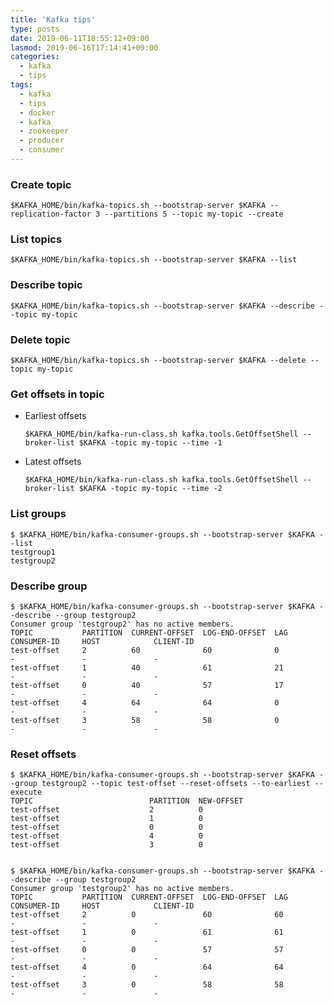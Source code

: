 ```yaml
---
title: 'Kafka tips'
type: posts
date: 2019-06-11T18:55:12+09:00
lasmod: 2019-06-16T17:14:41+09:00
categories:
  - kafka
  - tips
tags:
  - kafka
  - tips
  - docker
  - kafka
  - zookeeper
  - producer
  - consumer
---
```


### Create topic

    $KAFKA_HOME/bin/kafka-topics.sh --bootstrap-server $KAFKA --replication-factor 3 --partitions 5 --topic my-topic --create

### List topics

    $KAFKA_HOME/bin/kafka-topics.sh --bootstrap-server $KAFKA --list

### Describe topic

    $KAFKA_HOME/bin/kafka-topics.sh --bootstrap-server $KAFKA --describe --topic my-topic
    
### Delete topic
    
    $KAFKA_HOME/bin/kafka-topics.sh --bootstrap-server $KAFKA --delete --topic my-topic

### Get offsets in topic

* Earliest offsets
    
    ```
    $KAFKA_HOME/bin/kafka-run-class.sh kafka.tools.GetOffsetShell --broker-list $KAFKA -topic my-topic --time -1
    ```

* Latest offsets

    ```
    $KAFKA_HOME/bin/kafka-run-class.sh kafka.tools.GetOffsetShell --broker-list $KAFKA -topic my-topic --time -2
    ```
    
### List groups

    $ $KAFKA_HOME/bin/kafka-consumer-groups.sh --bootstrap-server $KAFKA --list
    testgroup1
    testgroup2

### Describe group

    $ $KAFKA_HOME/bin/kafka-consumer-groups.sh --bootstrap-server $KAFKA --describe --group testgroup2
    Consumer group 'testgroup2' has no active members.
    TOPIC           PARTITION  CURRENT-OFFSET  LOG-END-OFFSET  LAG             CONSUMER-ID     HOST            CLIENT-ID
    test-offset     2          60              60              0               -               -               -
    test-offset     1          40              61              21              -               -               -
    test-offset     0          40              57              17              -               -               -
    test-offset     4          64              64              0               -               -               -
    test-offset     3          58              58              0               -               -               -
    
### Reset offsets

    $ $KAFKA_HOME/bin/kafka-consumer-groups.sh --bootstrap-server $KAFKA --group testgroup2 --topic test-offset --reset-offsets --to-earliest --execute
    TOPIC                          PARTITION  NEW-OFFSET
    test-offset                    2          0
    test-offset                    1          0
    test-offset                    0          0
    test-offset                    4          0
    test-offset                    3          0


    $ $KAFKA_HOME/bin/kafka-consumer-groups.sh --bootstrap-server $KAFKA --describe --group testgroup2
    Consumer group 'testgroup2' has no active members.
    TOPIC           PARTITION  CURRENT-OFFSET  LOG-END-OFFSET  LAG             CONSUMER-ID     HOST            CLIENT-ID
    test-offset     2          0               60              60              -               -               -
    test-offset     1          0               61              61              -               -               -
    test-offset     0          0               57              57              -               -               -
    test-offset     4          0               64              64              -               -               -
    test-offset     3          0               58              58              -               -               -